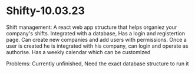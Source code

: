 # Shifty-10.03.23
Shift management:
A react web app structure that helps organiez your company's shifts.
Integrated with a database, Has a login and registertion page.
Can create new companies and add users with permissions.
Once a user is created he is integrated with his company, can login and operate as authorise.
Has a weekly calendar which can be customized

Problems: 
Currently unfinished,
Need the exact database structure to run it 
